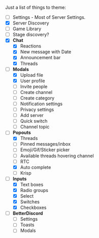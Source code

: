 Just a list of things to theme:

- [ ] Settings - Most of Server Settings.
- [x] Server Discovery
- [ ] Game Library
- [ ] Stage discovery?
- [x] **Chat**
	- [x] Reactions
	- [x] New message with Date
	- [x] Announcement bar
	- [x] Threads
- [ ] **Modals**
	- [x] Upload file
	- [x] User profile
	- [ ] Invite people
	- [ ] Create channel
	- [ ] Create category
	- [ ] Notification settings
	- [ ] Privacy settings
	- [ ] Add server
	- [ ] Quick switch
	- [ ] Channel topic
- [ ] **Popouts**
	- [x] Threads
	- [ ] Pinned messages/inbox
	- [ ] Emoji/Gif/Sticker picker
	- [ ] Available threads hovering channel
	- [ ] RTC
	- [x] Auto complete
	- [ ] Krisp
- [ ] **Inputs**
	- [x] Text boxes
	- [x] Radio groups
	- [x] Select
	- [x] Switches
	- [x] Checkboxes
- [ ] **BetterDiscord**
	- [ ] Settings
	- [ ] Toasts
	- [ ] Modals